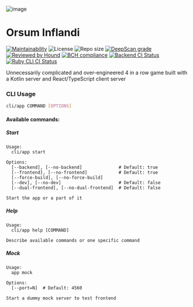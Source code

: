 ![image](https://user-images.githubusercontent.com/12525476/66127607-615c6b00-e5ec-11e9-81e3-764b8bf5b8a5.png)
# Orsum Inflandi

[![Maintainability](https://api.codeclimate.com/v1/badges/213e7b22133dc6c11cc4/maintainability)](https://codeclimate.com/github/orsa-scholis/orsum-inflandi/maintainability)
![License](https://img.shields.io/github/license/orsa-scholis/orsum-inflandi.svg) ![Repo size](https://img.shields.io/github/repo-size/orsa-scholis/orsum-inflandi-II.svg)
[![DeepScan grade](https://deepscan.io/api/teams/5605/projects/7437/branches/75399/badge/grade.svg)](https://deepscan.io/dashboard#view=project&tid=5605&pid=7437&bid=75399)
[![Reviewed by Hound](https://img.shields.io/badge/Reviewed_by-Hound-8E64B0.svg)](https://houndci.com)
[![BCH compliance](https://bettercodehub.com/edge/badge/orsa-scholis/orsum-inflandi?branch=develop)](https://bettercodehub.com/)
[![Backend CI Status](https://github.com/orsa-scholis/orsum-inflandi/workflows/Backend%20CI/badge.svg)](https://github.com/orsa-scholis/orsum-inflandi/actions)
[![Ruby CLI CI Status](https://github.com/orsa-scholis/orsum-inflandi/workflows/Ruby/badge.svg)](https://github.com/orsa-scholis/orsum-inflandi/actions)

Unnecessarily complicated and over-engineered 4 in a row game built with a Kotlin server and React/TypeScript client server

### CLI Usage

```bash
cli/app COMMAND [OPTIONS]
```

#### Available commands:

##### Start

```text
Usage:
  cli/app start

Options:
  [--backend], [--no-backend]              # Default: true
  [--frontend], [--no-frontend]            # Default: true
  [--force-build], [--no-force-build]      
  [--dev], [--no-dev]                      # Default: false
  [--dual-frontend], [--no-dual-frontend]  # Default: false

Start the app or a part of it
```

##### Help


```text
Usage:
  cli/app help [COMMAND]

Describe available commands or one specific command
```

##### Mock

```text
Usage:
  app mock

Options:
  [--port=N]  # Default: 4560

Start a dummy mock server to test frontend
```
